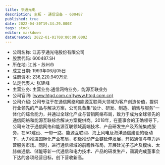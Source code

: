 ```yaml
---
title: 亨通光电
description: 主板 - 通信设备 - 600487
published: true
date: 2022-04-30T19:34:29.000Z
tags: stock
editor: markdown
dateCreated: 2022-01-01T00:00:00.000Z
---
```


- 公司名称: 江苏亨通光电股份有限公司
- 股票代码: 600487.SH
- 所在地: 江苏 - 苏州市
- 成立日期: 1993年06月05日
- 注册资本: 236,220.949万元
- 法定代表人: 张建峰
- 主营业务: 主营业务:通信网络业务，能源互联业务
- 公司官网: [www.htgd.com.cn](www.htgd.com.cn)
- 公司介绍: 公司专注于在通信网络和能源互联两大领域为客户创造价值，提供行业领先的产品与解决方案，公司具备集“设计、研发、制造、销售与服务”一体化的综合能力，并通过全球化产业与营销网络布局，致力于成为全球领先的通信网络和能源互联综合解决方案提供商。2018年，在董事会的正确领导下，公司专注于通信网络和能源互联领域高端技术、产品研发生产及系统集成服务，在5G建设、一带一路、能源互联网、海上风电及海洋通信建设的驱动下，大力推进国际化产业布局，积极推动产业链延伸发展，开拓通信与电力运营服务市场。同时，进行通信领域的前瞻性布局，开展硅光子芯片及模块、太赫兹通信、储能等新一代通信和电力技术、产品的研发生产，圆满完成董事会下达的各项经营目标，创下营收新高。


